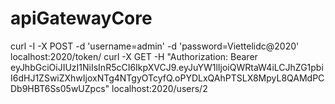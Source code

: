 # apiGatewayCore

curl -I -X POST -d 'username=admin' -d 'password=Viettelidc@2020' localhost:2020/token/
curl -X GET -H "Authorization: Bearer eyJhbGciOiJIUzI1NiIsInR5cCI6IkpXVCJ9.eyJuYW1lIjoiQWRtaW4iLCJhZG1pbiI6dHJ1ZSwiZXhwIjoxNTg4NTgyOTcyfQ.oPYDLxQAhPTSLX8MpyL8QAMdPCDb9HBT6Ss05wUZpcs" localhost:2020/users/2

